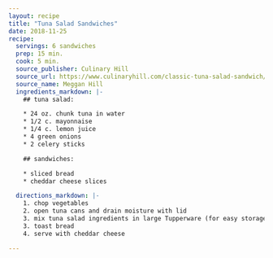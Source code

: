 ```yaml
---
layout: recipe
title: "Tuna Salad Sandwiches"
date: 2018-11-25
recipe:
  servings: 6 sandwiches
  prep: 15 min.
  cook: 5 min.
  source_publisher: Culinary Hill
  source_url: https://www.culinaryhill.com/classic-tuna-salad-sandwich/
  source_name: Meggan Hill
  ingredients_markdown: |-
    ## tuna salad:

    * 24 oz. chunk tuna in water
    * 1/2 c. mayonnaise
    * 1/4 c. lemon juice
    * 4 green onions
    * 2 celery sticks

    ## sandwiches:

    * sliced bread
    * cheddar cheese slices

  directions_markdown: |-
    1. chop vegetables
    2. open tuna cans and drain moisture with lid
    3. mix tuna salad ingredients in large Tupperware (for easy storage)
    3. toast bread
    4. serve with cheddar cheese

---
```

